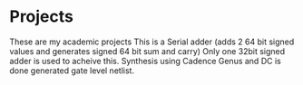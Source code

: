 # Projects
These are my academic projects
This is a Serial adder (adds 2 64 bit signed values and generates signed 64 bit sum and carry)
Only one 32bit signed adder is used to acheive this.
Synthesis using Cadence Genus and DC is done generated gate level netlist.
